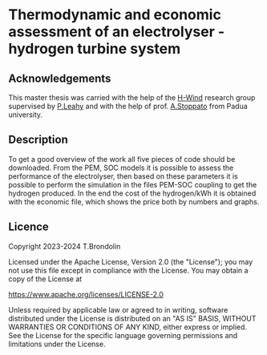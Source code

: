 # Thermodynamic and economic assessment of an electrolyser - hydrogen turbine system

## Acknowledgements

This master thesis was carried with the help of the [H-Wind](https://www.marei.ie/project/h-wind) research group supervised by [P.Leahy](https://www.ucc.ie/en/civileng/people/drpaulleahy/) and with the help of prof. [A.Stoppato](https://www.dii.unipd.it/category/ruoli/personale-docente?key=ABF85794D1453051C2A6C35C896F3277) from Padua university.


## Description

To get a good overview of the work all five pieces of code should be downloaded.
From the PEM, SOC models it is possible to assess the performance of the electrolyser, then based on these parameters it is possible to perform the simulation in the files PEM-SOC coupling to get the hydrogen produced.
In the end the cost of the hydrogen/kWh it is obtained with the economic file, which shows the price both by numbers and graphs.

## Licence

Copyright 2023-2024 T.Brondolin

Licensed under the Apache License, Version 2.0 (the "License"); you may not use this file except in compliance with the License. You may obtain a copy of the License at

<https://www.apache.org/licenses/LICENSE-2.0>

Unless required by applicable law or agreed to in writing, software distributed under the License is distributed on an "AS IS" BASIS, WITHOUT WARRANTIES OR CONDITIONS OF ANY KIND, either express or implied. See the License for the specific language governing permissions and limitations under the License.
